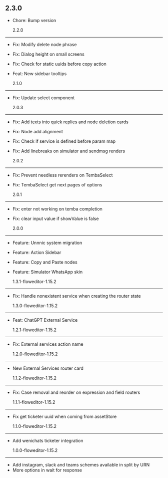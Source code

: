 ## 2.3.0

- Chore: Bump version

  2.2.0

---

- Fix: Modify delete node phrase
- Fix: Dialog height on small screens
- Fix: Check for static uuids before copy action
- Feat: New sidebar tooltips

  2.1.0

---

- Fix: Update select component

  2.0.3

---

- Fix: Add texts into quick replies and node deletion cards
- Fix: Node add alignment
- Fix: Check if service is defined before param map
- Fix: Add linebreaks on simulator and sendmsg renders

  2.0.2

---

- Fix: Prevent needless rerenders on TembaSelect
- Fix: TembaSelect get next pages of options

  2.0.1

---

- Fix: enter not working on temba completion
- Fix: clear input value if showValue is false

  2.0.0

---

- Feature: Unnnic system migration
- Feature: Action Sidebar
- Feature: Copy and Paste nodes
- Feature: Simulator WhatsApp skin

  1.3.1-floweditor-1.15.2

---

- Fix: Handle nonexistent service when creating the router state

  1.3.0-floweditor-1.15.2

---

- Feat: ChatGPT External Service

  1.2.1-floweditor-1.15.2

---

- Fix: External services action name

  1.2.0-floweditor-1.15.2

---

- New External Services router card

  1.1.2-floweditor-1.15.2

---

- Fix: Case removal and reorder on expression and field routers

  1.1.1-floweditor-1.15.2

---

- Fix get ticketer uuid when coming from assetStore

  1.1.0-floweditor-1.15.2

---

- Add wenichats ticketer integration

  1.0.0-floweditor-1.15.2

---

- Add instagram, slack and teams schemes available in split by URN
- More options in wait for response
